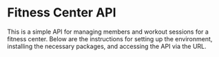 # Fitness Center API

This is a simple API for managing members and workout sessions for a fitness center. Below are the instructions for setting up the environment, installing the necessary packages, and accessing the API via the URL.

